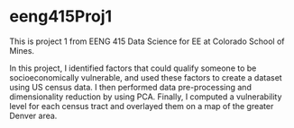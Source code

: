 # eeng415Proj1
This is project 1 from EENG 415 Data Science for EE at Colorado School of Mines. 

In this project, I identified factors that could qualify someone to be socioeconomically vulnerable, and used these factors to create a dataset using US census data. I then performed data pre-processing and dimensionality reduction by using PCA. Finally, I computed a vulnerability level for each census tract and overlayed them on a map of the greater Denver area.

